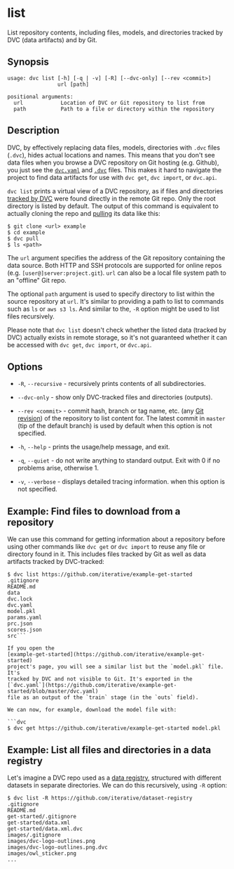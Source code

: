 # list

List repository contents, including files, models, and directories tracked by
DVC (<abbr>data artifacts</abbr>) and by Git.

## Synopsis

```usage
usage: dvc list [-h] [-q | -v] [-R] [--dvc-only] [--rev <commit>]
                url [path]

positional arguments:
  url            Location of DVC or Git repository to list from
  path           Path to a file or directory within the repository
```

## Description

DVC, by effectively replacing data files, models, directories with `.dvc` files
(`.dvc`), hides actual locations and names. This means that you don't see data
files when you browse a <abbr>DVC repository</abbr> on Git hosting (e.g.
Github), you just see the
[`dvc.yaml`](/doc/user-guide/dvc-files-and-directories#dvcyaml-file) and
[`.dvc`](/doc/user-guide/dvc-files-and-directories#dvc-files) files. This makes
it hard to navigate the project to find <abbr>data artifacts</abbr> for use with
`dvc get`, `dvc import`, or `dvc.api`.

`dvc list` prints a virtual view of a DVC repository, as if files and
directories [tracked by DVC](/doc/use-cases/versioning-data-and-model-files)
were found directly in the remote Git repo. Only the root directory is listed by
default. The output of this command is equivalent to actually cloning the repo
and [pulling](/doc/command-reference/pull) its data like this:

```dvc
$ git clone <url> example
$ cd example
$ dvc pull
$ ls <path>
```

The `url` argument specifies the address of the Git repository containing the
data source. Both HTTP and SSH protocols are supported for online repos (e.g.
`[user@]server:project.git`). `url` can also be a local file system path to an
"offline" Git repo.

The optional `path` argument is used to specify directory to list within the
source repository at `url`. It's similar to providing a path to list to commands
such as `ls` or `aws s3 ls`. And similar to the, `-R` option might be used to
list files recursively.

Please note that `dvc list` doesn't check whether the listed data (tracked by
DVC) actually exists in remote storage, so it's not guaranteed whether it can be
accessed with `dvc get`, `dvc import`, or `dvc.api`.

## Options

- `-R`, `--recursive` - recursively prints contents of all subdirectories.

- `--dvc-only` - show only DVC-tracked files and directories
  (<abbr>outputs</abbr>).

- `--rev <commit>` - commit hash, branch or tag name, etc. (any
  [Git revision](https://git-scm.com/docs/revisions)) of the repository to list
  content for. The latest commit in `master` (tip of the default branch) is used
  by default when this option is not specified.

- `-h`, `--help` - prints the usage/help message, and exit.

- `-q`, `--quiet` - do not write anything to standard output. Exit with 0 if no
  problems arise, otherwise 1.

- `-v`, `--verbose` - displays detailed tracing information. when this option is
  not specified.

## Example: Find files to download from a repository

We can use this command for getting information about a repository before using
other commands like `dvc get` or `dvc import` to reuse any file or directory
found in it. This includes files tracked by Git as well as <abbr>data
artifacts</abbr> tracked by DVC-tracked:

````dvc
$ dvc list https://github.com/iterative/example-get-started
.gitignore
README.md
data
dvc.lock
dvc.yaml
model.pkl
params.yaml
prc.json
scores.json
src```

If you open the
[example-get-started](https://github.com/iterative/example-get-started)
project's page, you will see a similar list but the `model.pkl` file. It's
tracked by DVC and not visible to Git. It's exported in the
[`dvc.yaml`](https://github.com/iterative/example-get-started/blob/master/dvc.yaml)
file as an output of the `train` stage (in the `outs` field).

We can now, for example, download the model file with:

```dvc
$ dvc get https://github.com/iterative/example-get-started model.pkl
````

## Example: List all files and directories in a data registry

Let's imagine a DVC repo used as a
[data registry](/doc/use-cases/data-registries#using-registries), structured
with different datasets in separate directories. We can do this recursively,
using `-R` option:

```dvc
$ dvc list -R https://github.com/iterative/dataset-registry
.gitignore
README.md
get-started/.gitignore
get-started/data.xml
get-started/data.xml.dvc
images/.gitignore
images/dvc-logo-outlines.png
images/dvc-logo-outlines.png.dvc
images/owl_sticker.png
...
```
